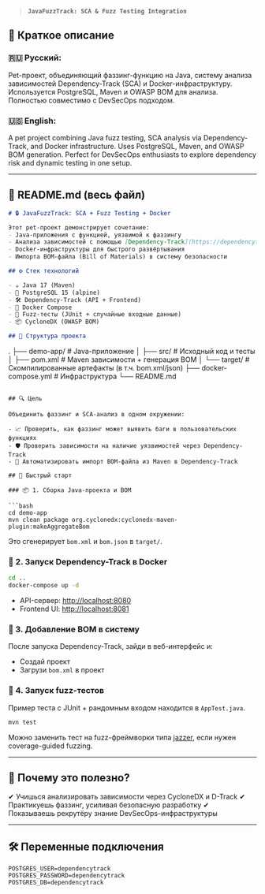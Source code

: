 > **`JavaFuzzTrack: SCA & Fuzz Testing Integration`**

## 📜 Краткое описание

### 🇷🇺 Русский:

Pet-проект, объединяющий фаззинг-функцию на Java, систему анализа зависимостей Dependency-Track (SCA) и Docker-инфраструктуру. Используется PostgreSQL, Maven и OWASP BOM для анализа. Полностью совместимо с DevSecOps подходом.

### 🇺🇸 English:

A pet project combining Java fuzz testing, SCA analysis via Dependency-Track, and Docker infrastructure. Uses PostgreSQL, Maven, and OWASP BOM generation. Perfect for DevSecOps enthusiasts to explore dependency risk and dynamic testing in one setup.

---

## 📘 README.md (весь файл)

```markdown
# 🔒 JavaFuzzTrack: SCA + Fuzz Testing + Docker

Этот pet-проект демонстрирует сочетание:
- Java-приложения с функцией, уязвимой к фаззингу
- Анализа зависимостей с помощью [Dependency-Track](https://dependencytrack.org/)
- Docker-инфраструктуры для быстрого развёртывания
- Импорта BOM-файла (Bill of Materials) в систему безопасности

## ⚙️ Стек технологий

- ☕ Java 17 (Maven)
- 🐘 PostgreSQL 15 (alpine)
- 🛠️ Dependency-Track (API + Frontend)
- 🐳 Docker Compose
- 🧪 Fuzz-тесты (JUnit + случайные входные данные)
- 📦 CycloneDX (OWASP BOM)

## 📂 Структура проекта

```

.
├── demo-app/               # Java-приложение
│   ├── src/                # Исходный код и тесты
│   ├── pom.xml             # Maven зависимости + генерация BOM
│   └── target/             # Скомпилированные артефакты (в т.ч. bom.xml/json)
├── docker-compose.yml      # Инфраструктура
└── README.md

````

## 🔍 Цель

Объединить фаззинг и SCA-анализ в одном окружении:

- 📈 Проверить, как фаззинг может выявить баги в пользовательских функциях
- 🛡️ Проверить зависимости на наличие уязвимостей через Dependency-Track
- 🔄 Автоматизировать импорт BOM-файла из Maven в Dependency-Track

## 🚀 Быстрый старт

### 📦 1. Сборка Java-проекта и BOM

```bash
cd demo-app
mvn clean package org.cyclonedx:cyclonedx-maven-plugin:makeAggregateBom
````

Это сгенерирует `bom.xml` и `bom.json` в `target/`.

### 🐳 2. Запуск Dependency-Track в Docker

```bash
cd ..
docker-compose up -d
```

* API-сервер: [http://localhost:8080](http://localhost:8080)
* Frontend UI: [http://localhost:8081](http://localhost:8081)

### 🧪 3. Добавление BOM в систему

После запуска Dependency-Track, зайди в веб-интерфейс и:

* Создай проект
* Загрузи `bom.xml` в проект

### 🤖 4. Запуск fuzz-тестов

Пример теста с JUnit + рандомным входом находится в `AppTest.java`.

```bash
mvn test
```

Можно заменить тест на fuzz-фреймворки типа [jazzer](https://github.com/CodeIntelligenceTesting/jazzer), если нужен coverage-guided fuzzing.

---

## 🧠 Почему это полезно?

✔ Учишься анализировать зависимости через CycloneDX и D-Track
✔ Практикуешь фаззинг, усиливая безопасную разработку
✔ Показываешь рекрутёру знание DevSecOps-инфраструктуры

---

## 🛠 Переменные подключения

```env
POSTGRES_USER=dependencytrack
POSTGRES_PASSWORD=dependencytrack
POSTGRES_DB=dependencytrack
```

